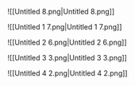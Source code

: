 ![[Untitled 8.png|Untitled 8.png]]

![[Untitled 1 7.png|Untitled 1 7.png]]

  

![[Untitled 2 6.png|Untitled 2 6.png]]

![[Untitled 3 3.png|Untitled 3 3.png]]

![[Untitled 4 2.png|Untitled 4 2.png]]